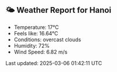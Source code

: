 <!-- WEATHER-START -->
## 🌤 Weather Report for Hanoi

- Temperature: 17°C
- Feels like: 16.64°C
- Conditions: overcast clouds
- Humidity: 72%
- Wind Speed: 6.82 m/s

Last updated: 2025-03-06 01:42:11 UTC
<!-- WEATHER-END -->
